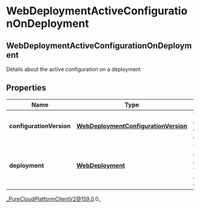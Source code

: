 # WebDeploymentActiveConfigurationOnDeployment

## WebDeploymentActiveConfigurationOnDeployment
Details about the active configuration on a deployment

## Properties

|Name | Type | Description | Notes|
|------------ | ------------- | ------------- | -------------|
| **configurationVersion** | [**WebDeploymentConfigurationVersion**](WebDeploymentConfigurationVersion) | The active configuration on a deployment | [optional] |
| **deployment** | [**WebDeployment**](WebDeployment) | The web deployment associated with the active configuration | [optional] |



_PureCloudPlatformClientV2@159.0.0_
